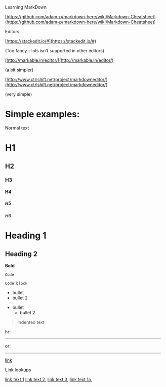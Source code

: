 Learning MarkDown

[https://github.com/adam-p/markdown-here/wiki/Markdown-Cheatsheet](https://github.com/adam-p/markdown-here/wiki/Markdown-Cheatsheet)

Editors:

[https://stackedit.io/#](https://stackedit.io/#)

(Too fancy - lots isn't supported in other editors)

[http://markable.in/editor/](http://markable.in/editor/)

(a bit simpler)

[http://www.ctrlshift.net/project/markdowneditor/](http://www.ctrlshift.net/project/markdowneditor/)

(very simple)


# Simple examples:


Normal text

# H1
## H2
### H3
#### H4
##### H5
###### H6

Heading 1
=

Heading 2
-

**Bold**

`Code`

```
Code block
```

* bullet
 * bullet 2

- bullet
  - bullet 2

> Indented text

hr:

___

or:

----------

[link](link_target)

Link lookups

 [link text 1][1]
 [link text 2][2],
 [link text 3][2],
 [link text 1a][1],

[1]: http://www.link-one.com/
[2]: http://www.link-two.com/ "Link Two"
[3]: http://www.link-3.com/

